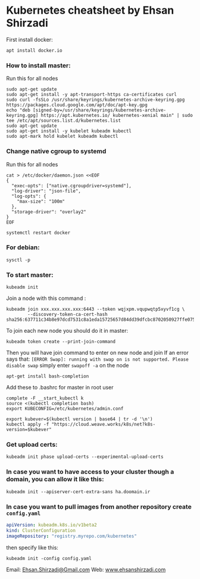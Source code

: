 # Kubernetes cheatsheet by Ehsan Shirzadi

First install docker:
```
apt install docker.io
```

### How to install master:
Run this for all nodes
```
sudo apt-get update
sudo apt-get install -y apt-transport-https ca-certificates curl
sudo curl -fsSLo /usr/share/keyrings/kubernetes-archive-keyring.gpg https://packages.cloud.google.com/apt/doc/apt-key.gpg
echo "deb [signed-by=/usr/share/keyrings/kubernetes-archive-keyring.gpg] https://apt.kubernetes.io/ kubernetes-xenial main" | sudo tee /etc/apt/sources.list.d/kubernetes.list
sudo apt-get update
sudo apt-get install -y kubelet kubeadm kubectl
sudo apt-mark hold kubelet kubeadm kubectl
```

### Change native cgroup to systemd
Run this for all nodes
```
cat > /etc/docker/daemon.json <<EOF
{
  "exec-opts": ["native.cgroupdriver=systemd"],
  "log-driver": "json-file",
  "log-opts": {
    "max-size": "100m"
  },
  "storage-driver": "overlay2"
}
EOF
```

```
systemctl restart docker
```

### For debian:
```
sysctl -p
```
### To start master:
```
kubeadm init
```

Join a node with this command :
```
kubeadm join xxx.xxx.xxx.xxx:6443 --token wqjxpm.vqupwqtp5xyvf1cg \
        --discovery-token-ca-cert-hash sha256:637711c34b8e97dcd7531c8a1eda15725657d84dd39dfcbc8702050927ffe075
```
To join each new node you should do it in master:
```
kubeadm token create --print-join-command
```
Then you will have join command to enter on new node and join
If an error says that: `[ERROR Swap]: running with swap on is not supported. Please disable swap` simply enter `swapoff -a` on the node

```
apt-get install bash-completion
```

Add these to .bashrc for master in root user
```
complete -F __start_kubectl k
source <(kubectl completion bash)
export KUBECONFIG=/etc/kubernetes/admin.conf        
```
```
export kubever=$(kubectl version | base64 | tr -d '\n')
kubectl apply -f "https://cloud.weave.works/k8s/net?k8s-version=$kubever"
```

### Get upload certs:
```
kubeadm init phase upload-certs --experimental-upload-certs
```

### In case you want to have access to your cluster though a domain, you can allow it like this:
```
kubeadm init --apiserver-cert-extra-sans ha.doomain.ir
```

### In case you want to pull images from another repository create `config.yaml`
```yaml
apiVersion: kubeadm.k8s.io/v1beta2
kind: ClusterConfiguration
imageRepository: "registry.myrepo.com/kubernetes" 
```
then specify like this:
```
kubeadm init -config config.yaml
```

Email: Ehsan.Shirzadi@Gmail.com
Web: www.ehsanshirzadi.com
